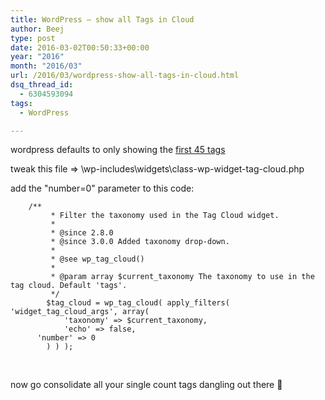 ```yaml
---
title: WordPress – show all Tags in Cloud
author: Beej
type: post
date: 2016-03-02T00:50:33+00:00
year: "2016"
month: "2016/03"
url: /2016/03/wordpress-show-all-tags-in-cloud.html
dsq_thread_id:
  - 6304593094
tags:
  - WordPress

---
```

wordpress defaults to only showing the [first 45 tags][1]
  
tweak this file => \wp-includes\widgets\class-wp-widget-tag-cloud.php
  
add the "number=0" parameter to this code:

        /**
             * Filter the taxonomy used in the Tag Cloud widget.
             *
             * @since 2.8.0
             * @since 3.0.0 Added taxonomy drop-down.
             *
             * @see wp_tag_cloud()
             *
             * @param array $current_taxonomy The taxonomy to use in the tag cloud. Default 'tags'.
             */
            $tag_cloud = wp_tag_cloud( apply_filters( 'widget_tag_cloud_args', array(
                'taxonomy' => $current_taxonomy,
                'echo' => false,
          'number' => 0
            ) ) );
    

&nbsp;
  
now go consolidate all your single count tags dangling out there 🙂

 [1]: https://codex.wordpress.org/Function_Reference/wp_tag_cloud